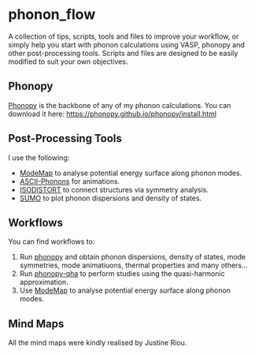 # phonon_flow
A collection of tips, scripts, tools and files to improve your workflow, or simply help you start with phonon calculations using VASP, phonopy and other post-processing tools.
Scripts and files are designed to be easily modified to suit your own objectives.

## Phonopy 
[Phonopy](https://phonopy.github.io/phonopy/) is the backbone of any of my phonon calculations. You can download it here: https://phonopy.github.io/phonopy/install.html

## Post-Processing Tools
I use the following:
- [ModeMap](https://github.com/JMSkelton/ModeMap) to analyse potential energy surface along phonon modes.
- [ASCII-Phonons](https://github.com/ajjackson/ascii-phonons) for animations.
- [ISODISTORT](https://stokes.byu.edu/iso/isodistort.php) to connect structures via symmetry analysis.
- [SUMO](https://github.com/ajjackson/sumo) to plot phonon dispersions and density of states.

## Workflows
You can find workflows to:
1. Run [phonopy](phonopy) and obtain phonon dispersions, density of states, mode symmetries, mode animatiuons, thermal properties and many others...
2. Run [phonopy-qha](phonopy-qha) to perform studies using the quasi-harmonic approximation.
3. Use [ModeMap](ModeMap) to analyse potential energy surface along phonon modes.

## Mind Maps
All the mind maps were kindly realised by Justine Riou. 
